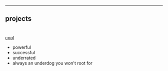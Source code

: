 
---
projects
---

#

[cool](http://wikipedia.org)

* powerful
* successful
* underrated
* always an underdog you won't root for
